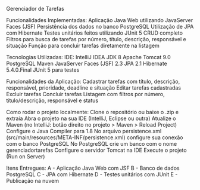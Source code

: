Gerenciador de Tarefas

Funcionalidades Implementadas:
Aplicação Java Web utilizando JavaServer Faces (JSF)
Persistência dos dados no banco PostgreSQL
Utilização de JPA com Hibernate
Testes unitários feitos utilizando JUnit 5
CRUD completo
Filtros para busca de tarefas por número, título, descrição, responsável e situação
Função para concluir tarefas diretamente na listagem

Tecnologias Utilizadas:
IDE: IntelliJ IDEA
JDK 8
Apache Tomcat 9.0
PostgreSQL
Maven
JavaServer Faces (JSF) 2.3
JPA 2.1
Hibernate 5.4.0.Final
JUnit 5 para testes

Funcionalidades da Aplicação:
Cadastrar tarefas com título, descrição, responsável, prioridade, deadline e situação
Editar tarefas cadastradas
Excluir tarefas
Concluir tarefas
Listagem com filtros por número, título/descrição, responsável e status

Como rodar o projeto localmente:
Clone o repositório ou baixe o .zip e extraia
Abra o projeto na sua IDE (IntelliJ, Eclipse ou outra)
Atualize o Maven (no IntelliJ: botão direito no projeto > Maven > Reload Project)
Configure o Java Compiler para 1.8
No arquivo persistence.xml (src/main/resources/META-INF/persistence.xml) configure sua conexão com o banco PostgreSQL
No PostgreSQL crie um banco com o nome gerenciadortarefas
Configure o servidor Tomcat na IDE
Execute o projeto (Run on Server)

Itens Entregues:
A - Aplicação Java Web com JSF
B - Banco de dados PostgreSQL
C - JPA com Hibernate
D - Testes unitários com JUnit
E - Publicação na nuvem
